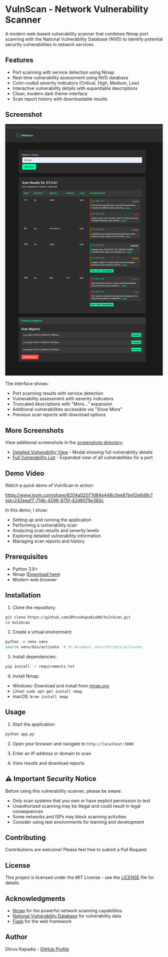 # VulnScan - Network Vulnerability Scanner

A modern web-based vulnerability scanner that combines Nmap port scanning with the National Vulnerability Database (NVD) to identify potential security vulnerabilities in network services.

## Features

- Port scanning with service detection using Nmap
- Real-time vulnerability assessment using NVD database
- Color-coded severity indicators (Critical, High, Medium, Low)
- Interactive vulnerability details with expandable descriptions
- Clean, modern dark theme interface
- Scan report history with downloadable results

## Screenshot

![VulnScan Interface](screenshots/scan_results.png)

The interface shows:
- Port scanning results with service detection
- Vulnerability assessment with severity indicators
- Truncated descriptions with "More..." expansion
- Additional vulnerabilities accessible via "Show More"
- Previous scan reports with download options

## More Screenshots

View additional screenshots in the [screenshots directory](screenshots/):
- [Detailed Vulnerability View](screenshots/vulnerability_details.png) - Modal showing full vulnerability details
- [Full Vulnerability List](screenshots/full_vulnerability_list.png) - Expanded view of all vulnerabilities for a port

## Demo Video

Watch a quick demo of VulnScan in action:

https://www.loom.com/share/8204a02077d84e448c0ee87be12e6d9c?sid=242eeaf7-714b-4296-875f-42d9079e360c

In this demo, I show:
- Setting up and running the application
- Performing a vulnerability scan
- Analyzing scan results and severity levels
- Exploring detailed vulnerability information
- Managing scan reports and history

## Prerequisites

- Python 3.8+
- Nmap ([Download here](https://nmap.org/download.html))
- Modern web browser

## Installation

1. Clone the repository:
```bash
git clone https://github.com/DhruvKapadia00/VulnScan.git
cd VulnScan
```

2. Create a virtual environment:
```bash
python -m venv venv
source venv/bin/activate  # On Windows: venv\Scripts\activate
```

3. Install dependencies:
```bash
pip install -r requirements.txt
```

4. Install Nmap:
- Windows: Download and install from [nmap.org](https://nmap.org/download.html)
- Linux: `sudo apt-get install nmap`
- macOS: `brew install nmap`

## Usage

1. Start the application:
```bash
python app.py
```

2. Open your browser and navigate to `http://localhost:5000`

3. Enter an IP address or domain to scan

4. View results and download reports

## ⚠️ Important Security Notice

Before using this vulnerability scanner, please be aware:

- Only scan systems that you own or have explicit permission to test
- Unauthorized scanning may be illegal and could result in legal consequences
- Some networks and ISPs may block scanning activities
- Consider using test environments for learning and development

## Contributing

Contributions are welcome! Please feel free to submit a Pull Request.

## License

This project is licensed under the MIT License - see the [LICENSE](LICENSE) file for details.

## Acknowledgments

- [Nmap](https://nmap.org/) for the powerful network scanning capabilities
- [National Vulnerability Database](https://nvd.nist.gov/) for vulnerability data
- [Flask](https://flask.palletsprojects.com/) for the web framework

## Author

Dhruv Kapadia - [GitHub Profile](https://github.com/DhruvKapadia00)
